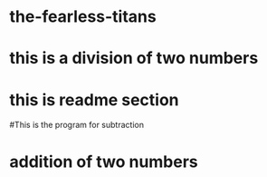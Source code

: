 # the-fearless-titans
# this is a division of two numbers
# this is readme section
#This is the program for subtraction
# addition of two numbers
